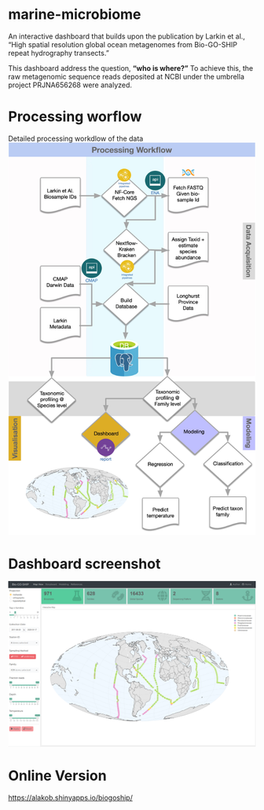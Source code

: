 # marine-microbiome

An interactive dashboard that builds upon the publication by Larkin et al., 
“High spatial resolution global ocean metagenomes from Bio-GO-SHIP repeat hydrography transects.”

This dashboard address the question, **“who is where?”** To achieve this, 
the raw metagenomic sequence reads deposited at NCBI under the umbrella project PRJNA656268 were analyzed. 

# Processing worflow

Detailed processing workdlow of the data
![image info](./graphics/marine_workflow_2.jpg)

# Dashboard screenshot

![image info](./graphics/dashboard-screenshot.png)


# Online Version

https://alakob.shinyapps.io/biogoship/
